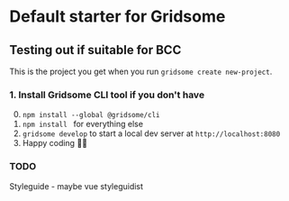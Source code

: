 # Default starter for Gridsome
## Testing out if suitable for BCC

This is the project you get when you run `gridsome create new-project`.

### 1. Install Gridsome CLI tool if you don't have

0. `npm install --global @gridsome/cli`
1. `npm install ` for everything else
3. `gridsome develop` to start a local dev server at `http://localhost:8080`
4. Happy coding 🎉🙌



### TODO
Styleguide - maybe vue styleguidist